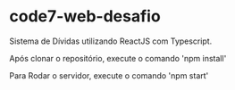 # code7-web-desafio
Sistema de Dívidas utilizando ReactJS com Typescript.

Após clonar o repositório, execute o comando 'npm install'

Para Rodar o servidor, execute o comando 'npm start'
